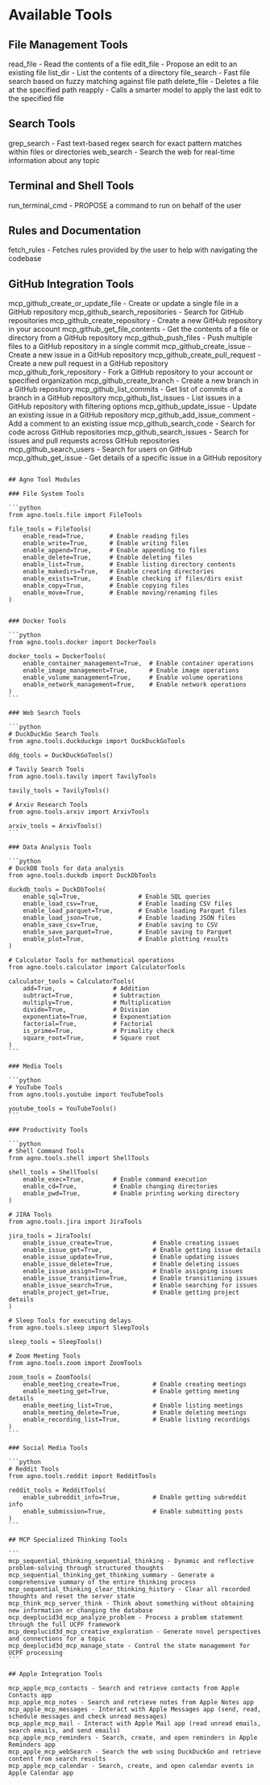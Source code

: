 # Available Tools

## File Management Tools

read_file - Read the contents of a file
edit_file - Propose an edit to an existing file
list_dir - List the contents of a directory
file_search - Fast file search based on fuzzy matching against file path
delete_file - Deletes a file at the specified path
reapply - Calls a smarter model to apply the last edit to the specified file

## Search Tools

grep_search - Fast text-based regex search for exact pattern matches within files or directories
web_search - Search the web for real-time information about any topic

## Terminal and Shell Tools

run_terminal_cmd - PROPOSE a command to run on behalf of the user

## Rules and Documentation

fetch_rules - Fetches rules provided by the user to help with navigating the codebase

## GitHub Integration Tools

mcp_github_create_or_update_file - Create or update a single file in a GitHub repository
mcp_github_search_repositories - Search for GitHub repositories
mcp_github_create_repository - Create a new GitHub repository in your account
mcp_github_get_file_contents - Get the contents of a file or directory from a GitHub repository
mcp_github_push_files - Push multiple files to a GitHub repository in a single commit
mcp_github_create_issue - Create a new issue in a GitHub repository
mcp_github_create_pull_request - Create a new pull request in a GitHub repository
mcp_github_fork_repository - Fork a GitHub repository to your account or specified organization
mcp_github_create_branch - Create a new branch in a GitHub repository
mcp_github_list_commits - Get list of commits of a branch in a GitHub repository
mcp_github_list_issues - List issues in a GitHub repository with filtering options
mcp_github_update_issue - Update an existing issue in a GitHub repository
mcp_github_add_issue_comment - Add a comment to an existing issue
mcp_github_search_code - Search for code across GitHub repositories
mcp_github_search_issues - Search for issues and pull requests across GitHub repositories
mcp_github_search_users - Search for users on GitHub
mcp_github_get_issue - Get details of a specific issue in a GitHub repository

````

## Agno Tool Modules

### File System Tools

```python
from agno.tools.file import FileTools

file_tools = FileTools(
    enable_read=True,       # Enable reading files
    enable_write=True,      # Enable writing files
    enable_append=True,     # Enable appending to files
    enable_delete=True,     # Enable deleting files
    enable_list=True,       # Enable listing directory contents
    enable_makedirs=True,   # Enable creating directories
    enable_exists=True,     # Enable checking if files/dirs exist
    enable_copy=True,       # Enable copying files
    enable_move=True,       # Enable moving/renaming files
)


### Docker Tools

```python
from agno.tools.docker import DockerTools

docker_tools = DockerTools(
    enable_container_management=True,  # Enable container operations
    enable_image_management=True,      # Enable image operations
    enable_volume_management=True,     # Enable volume operations
    enable_network_management=True,    # Enable network operations
)
```

### Web Search Tools

```python
# DuckDuckGo Search Tools
from agno.tools.duckduckgo import DuckDuckGoTools

ddg_tools = DuckDuckGoTools()

# Tavily Search Tools
from agno.tools.tavily import TavilyTools

tavily_tools = TavilyTools()

# Arxiv Research Tools
from agno.tools.arxiv import ArxivTools

arxiv_tools = ArxivTools()
```

### Data Analysis Tools

```python
# DuckDB Tools for data analysis
from agno.tools.duckdb import DuckDbTools

duckdb_tools = DuckDbTools(
    enable_sql=True,                # Enable SQL queries
    enable_load_csv=True,           # Enable loading CSV files
    enable_load_parquet=True,       # Enable loading Parquet files
    enable_load_json=True,          # Enable loading JSON files
    enable_save_csv=True,           # Enable saving to CSV
    enable_save_parquet=True,       # Enable saving to Parquet
    enable_plot=True,               # Enable plotting results
)

# Calculator Tools for mathematical operations
from agno.tools.calculator import CalculatorTools

calculator_tools = CalculatorTools(
    add=True,                # Addition
    subtract=True,           # Subtraction
    multiply=True,           # Multiplication
    divide=True,             # Division
    exponentiate=True,       # Exponentiation
    factorial=True,          # Factorial
    is_prime=True,           # Primality check
    square_root=True,        # Square root
)
```

### Media Tools

```python
# YouTube Tools
from agno.tools.youtube import YouTubeTools

youtube_tools = YouTubeTools()
```

### Productivity Tools

```python
# Shell Command Tools
from agno.tools.shell import ShellTools

shell_tools = ShellTools(
    enable_exec=True,        # Enable command execution
    enable_cd=True,          # Enable changing directories
    enable_pwd=True,         # Enable printing working directory
)

# JIRA Tools
from agno.tools.jira import JiraTools

jira_tools = JiraTools(
    enable_issue_create=True,           # Enable creating issues
    enable_issue_get=True,              # Enable getting issue details
    enable_issue_update=True,           # Enable updating issues
    enable_issue_delete=True,           # Enable deleting issues
    enable_issue_assign=True,           # Enable assigning issues
    enable_issue_transition=True,       # Enable transitioning issues
    enable_issue_search=True,           # Enable searching for issues
    enable_project_get=True,            # Enable getting project details
)

# Sleep Tools for executing delays
from agno.tools.sleep import SleepTools

sleep_tools = SleepTools()

# Zoom Meeting Tools
from agno.tools.zoom import ZoomTools

zoom_tools = ZoomTools(
    enable_meeting_create=True,         # Enable creating meetings
    enable_meeting_get=True,            # Enable getting meeting details
    enable_meeting_list=True,           # Enable listing meetings
    enable_meeting_delete=True,         # Enable deleting meetings
    enable_recording_list=True,         # Enable listing recordings
)
```

### Social Media Tools

```python
# Reddit Tools
from agno.tools.reddit import RedditTools

reddit_tools = RedditTools(
    enable_subreddit_info=True,         # Enable getting subreddit info
    enable_submission=True,             # Enable submitting posts
)
```

## MCP Specialized Thinking Tools

```
mcp_sequential_thinking_sequential_thinking - Dynamic and reflective problem-solving through structured thoughts
mcp_sequential_thinking_get_thinking_summary - Generate a comprehensive summary of the entire thinking process
mcp_sequential_thinking_clear_thinking_history - Clear all recorded thoughts and reset the server state
mcp_think_mcp_server_think - Think about something without obtaining new information or changing the database
mcp_deeplucid3d_mcp_analyze_problem - Process a problem statement through the full UCPF framework
mcp_deeplucid3d_mcp_creative_exploration - Generate novel perspectives and connections for a topic
mcp_deeplucid3d_mcp_manage_state - Control the state management for UCPF processing
```

## Apple Integration Tools

mcp_apple_mcp_contacts - Search and retrieve contacts from Apple Contacts app
mcp_apple_mcp_notes - Search and retrieve notes from Apple Notes app
mcp_apple_mcp_messages - Interact with Apple Messages app (send, read, schedule messages and check unread messages)
mcp_apple_mcp_mail - Interact with Apple Mail app (read unread emails, search emails, and send emails)
mcp_apple_mcp_reminders - Search, create, and open reminders in Apple Reminders app
mcp_apple_mcp_webSearch - Search the web using DuckDuckGo and retrieve content from search results
mcp_apple_mcp_calendar - Search, create, and open calendar events in Apple Calendar app
````
